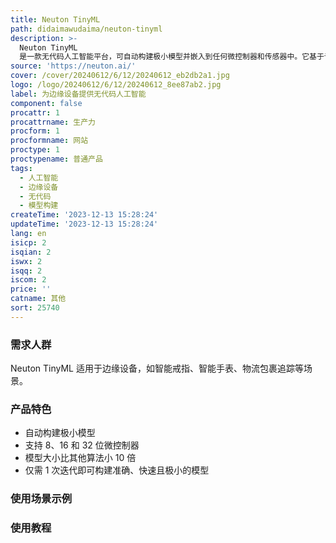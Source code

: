 ```yaml
---
title: Neuton TinyML
path: didaimawudaima/neuton-tinyml
description: >-
  Neuton TinyML
  是一款无代码人工智能平台，可自动构建极小模型并嵌入到任何微控制器和传感器中。它基于专利神经网络框架，能够在保持准确性的同时实现极小的模型大小。
source: 'https://neuton.ai/'
cover: /cover/20240612/6/12/20240612_eb2db2a1.jpg
logo: /logo/20240612/6/12/20240612_8ee87ab2.jpg
label: 为边缘设备提供无代码人工智能
component: false
procattr: 1
procattrname: 生产力
procform: 1
procformname: 网站
proctype: 1
proctypename: 普通产品
tags:
  - 人工智能
  - 边缘设备
  - 无代码
  - 模型构建
createTime: '2023-12-13 15:28:24'
updateTime: '2023-12-13 15:28:24'
lang: en
isicp: 2
isqian: 2
iswx: 2
isqq: 2
iscom: 2
price: ''
catname: 其他
sort: 25740
---
```




### 需求人群
Neuton TinyML 适用于边缘设备，如智能戒指、智能手表、物流包裹追踪等场景。

### 产品特色
- 自动构建极小模型
- 支持 8、16 和 32 位微控制器
- 模型大小比其他算法小 10 倍
- 仅需 1 次迭代即可构建准确、快速且极小的模型

### 使用场景示例


### 使用教程


  
